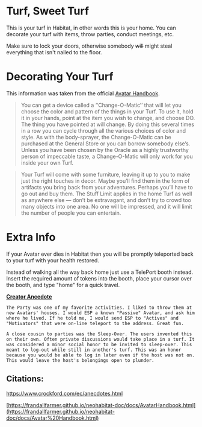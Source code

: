 # Turf, Sweet Turf

This is your turf in Habitat, in other words this is your home. You can decorate your turf with items, throw parties, conduct meetings, etc.

Make sure to lock your doors, otherwise somebody ~~will~~ might steal everything that isn't nailed to the floor.

# Decorating Your Turf
This information was taken from the official [Avatar Handbook](https://frandallfarmer.github.io/neohabitat-doc/docs/Avatar%20Handbook.html#CHAP4).
>You can get a device called a ‘‘Change-O-Matic’’ that will let you choose the color and pattern of the things in your Turf. To use it, hold it in your hands, point at the item you wish to change, and choose DO. The thing you have pointed at will change. By doing this several times in a row you can cycle through all the various choices of color and style. As with the body-sprayer, the Change-O-Matic can be purchased at the General Store or you can borrow somebody else’s. Unless you have been chosen by the Oracle as a highly trustworthy person of impeccable taste, a Change-O-Matic will only work for you inside your own Turf.

>Your Turf will come with some furniture, leaving it up to you to make just the right touches in decor. Maybe you’ll find them in the form of artifacts you bring back from your adventures. Perhaps you’ll have to go out and buy them. The Stuff Limit applies in the home Turf as well as anywhere else — don’t be extravagant, and don’t try to crowd too many objects into one area. No one will be impressed, and it will limit the number of people you can entertain.

# Extra Info
If your Avatar ever dies in Habitat then you will be promptly teleported back to your turf with your health restored.

Instead of walking all the way back home just use a TelePort booth instead. Insert the required amount of tokens into the booth, place your cursor over the booth, and type "home" for a quick travel.

**[Creator Ancedote](https://www.crockford.com/ec/anecdotes.html)**
~~~~
The Party was one of my favorite activities. I liked to throw them at new Avatars' houses. I would ESP a known "Passive" Avatar, and ask him where he lived. If he told me, I would send ESP to "Actives" and "Motivators" that were on-line teleport to the address. Great fun.

A close cousin to parties was the Sleep-Over. The users invented this on their own. Often private discussions would take place in a turf. It was considered a minor social honor to be invited to sleep-over. This meant to log-out while still in another's turf. This was an honor because you would be able to log in later even if the host was not on. This would leave the host's belongings open to plunder.
~~~~

## Citations:
https://www.crockford.com/ec/anecdotes.html

[https://frandallfarmer.github.io/neohabitat-doc/docs/AvatarHandbook.html](https://frandallfarmer.github.io/neohabitat-doc/docs/Avatar%20Handbook.html)
